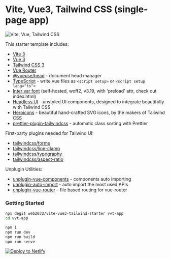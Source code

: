 # Vite, Vue3, Tailwind CSS (single-page app)

![Vite, Vue, Tailwind CSS](https://user-images.githubusercontent.com/11320080/111277027-a9384c00-8640-11eb-8323-21889bd7c609.png)

This starter template includes:

-   [Vite 3](https://vitejs.dev/guide/)
-   [Vue 3](https://vuejs.org/guide/introduction.html)
-   [Tailwind CSS 3](https://tailwindcss.com/docs/configuration)
-   [Vue Router](https://github.com/vuejs/router)
-   [@vueuse/head](https://github.com/vueuse/head) - document head manager
-   [TypeScript](https://vuejs.org/guide/typescript/overview.html) - write vue files as `<script setup>` or `<script setup lang="ts">`
-   [Inter var font](https://github.com/rsms/inter) (self-hosted, woff2, v3.19, with 'preload' attr, check out index.html)
-   [Headless UI](https://headlessui.com/vue/menu) - unstyled UI components, designed to integrate beautifully with Tailwind CSS
-   [Heroicons](https://github.com/tailwindlabs/heroicons) - beautiful hand-crafted SVG icons,
    by the makers of Tailwind CSS
-   [prettier-plugin-tailwindcss](https://tailwindcss.com/blog/automatic-class-sorting-with-prettier) - automatic class sorting with Prettier

First-party plugins needed for Tailwind UI:

-   [tailwindcss/forms](https://github.com/tailwindlabs/tailwindcss-forms)
-   [tailwindcss/line-clamp](https://github.com/tailwindlabs/tailwindcss-line-clamp)
-   [tailwindcss/typography](https://tailwindcss.com/docs/typography-plugin)
-   [tailwindcss/aspect-ratio](https://github.com/tailwindlabs/tailwindcss-aspect-ratio)

Unplugin Utilities:

-   [unplugin-vue-components](https://github.com/antfu/unplugin-vue-components) - components auto importing
-   [unplugin-auto-import](https://github.com/antfu/unplugin-auto-import) - auto import the most used APIs
-   [unplugin-vue-router](https://github.com/posva/unplugin-vue-router) - file based routing for vue-router

### Getting Started

```sh
npx degit web2033/vite-vue3-tailwind-starter vvt-app
cd vvt-app
```

```sh
npm i
npm run dev
npm run build
npm run serve
```

[![Deploy to Netlify](https://www.netlify.com/img/deploy/button.svg)](https://app.netlify.com/start/deploy?repository=https://github.com/web2033/vite-vue3-tailwind-starter)
